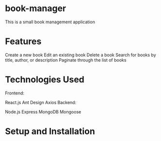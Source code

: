 # book-manager
This is a small book management application
# Features
Create a new book
Edit an existing book
Delete a book
Search for books by title, author, or description
Paginate through the list of books

# Technologies Used
Frontend:

React.js
Ant Design
Axios
Backend:

Node.js
Express
MongoDB
Mongoose

# Setup and Installation
